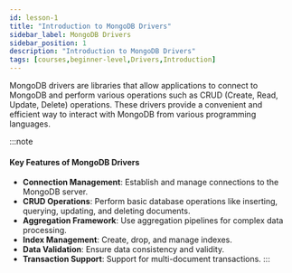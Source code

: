 ```yaml
---
id: lesson-1
title: "Introduction to MongoDB Drivers"
sidebar_label: MongoDB Drivers
sidebar_position: 1
description: "Introduction to MongoDB Drivers"
tags: [courses,beginner-level,Drivers,Introduction]
--- 
```

 

MongoDB drivers are libraries that allow applications to connect to MongoDB and perform various operations such as CRUD (Create, Read, Update, Delete) operations. These drivers provide a convenient and efficient way to interact with MongoDB from various programming languages.

:::note
#### Key Features of MongoDB Drivers
- **Connection Management**: Establish and manage connections to the MongoDB server.
- **CRUD Operations**: Perform basic database operations like inserting, querying, updating, and deleting documents.
- **Aggregation Framework**: Use aggregation pipelines for complex data processing.
- **Index Management**: Create, drop, and manage indexes.
- **Data Validation**: Ensure data consistency and validity.
- **Transaction Support**: Support for multi-document transactions.
:::
